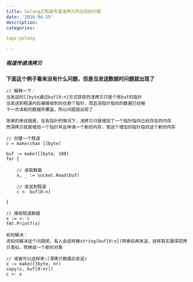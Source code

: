 ```yaml
---
title: Golang之程道传递浅拷贝所出现的问题
date: '2016-04-29'
description:
categories:

tags:golang

---
```


>

##### 程道传递浅拷贝

>

****下面这个例子看来没有什么问题，但是当发送数据时问题就出现了****

>

	// 解释一下：
	当发送的[]byte通过buf[0:n]方式获取的浅拷贝只是个原buf的指针
    当发送到程道内后被接收到的也是个指针，而且该指针指向的数据已经被
    下一次读取的数据所覆盖，所以问题就出现了

>

	简单的来说就是，在有指针的情况下，浅拷贝只是增加了一个指针指向已经存在的内存
    而深拷贝就是增加一个指针并且申请一个新的内存，使这个增加的指针指向这个新的内存

>

	// 创建一个程道
	c = make(chan []byte)

    buf := make([]byte, 100)
    for {

        // 读取数据
        n, _ := socket.Read(buf)

        // 发送到程道
        c <- buf[0:n]

    }

    // 接收程道数据
    x := <- c
    fmt.Printf(x)

>

	如何解决：
    该如何解决这个问题呢，有人会这样做string(buf[0:n])转换后再发送，这样其实跟深层拷贝类似，转换成一个新的对象

>

	// 或者可以这样来:(深拷贝数据后发送)
    x := make([]byte, nr)
	copy(x, buf[0:nr])
    c <- x

>